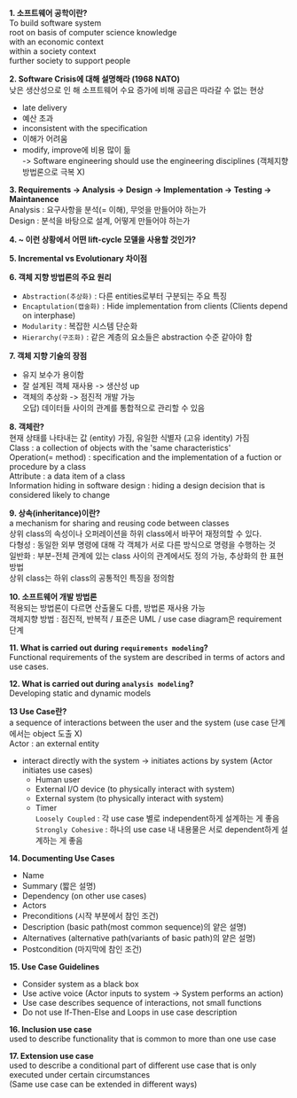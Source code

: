 **1. 소프트웨어 공학이란?**  
To build software system  
root on basis of computer science knowledge  
with an economic context  
within a society context  
further society to support people  

**2. Software Crisis에 대해 설명해라 (1968 NATO)**  
낮은 생산성으로 인 해 소프트웨어 수요 증가에 비해 공급은 따라갈 수 없는 현상  
- late delivery
- 예산 초과
- inconsistent with the specification
- 이해가 어려움
- modify, improve에 비용 많이 듦  
-> Software engineering should use the engineering disciplines (객체지향 방법론으로 극복 X)  

**3. Requirements -> Analysis -> Design -> Implementation -> Testing -> Maintanence**  
Analysis : 요구사항을 분석(= 이해), 무엇을 만들어야 하는가  
Design : 분석을 바탕으로 설계, 어떻게 만들어야 하는가  

**4. ~ 이런 상황에서 어떤 lift-cycle 모델을 사용할 것인가?**  

**5. Incremental vs Evolutionary 차이점**  

**6. 객체 지향 방법론의 주요 원리**  
- `Abstraction(추상화)` : 다른 entities로부터 구분되는 주요 특징  
- `Encaptulation(캡술화)` : Hide implementation from clients (Clients depend on interphase)  
- `Modularity` : 복잡한 시스템 단순화  
- `Hierarchy(구조화)` : 같은 계층의 요소들은 abstraction 수준 같아야 함  

**7. 객체 지향 기술의 장점**  
- 유지 보수가 용이함  
- 잘 설계된 객체 재사용 -> 생산성 up  
- 객체의 추상화 -> 점진적 개발 가능  
오답) 데이터들 사이의 관계를 통합적으로 관리할 수 있음  

**8. 객체란?**  
현재 상태를 나타내는 값 (entity) 가짐, 유일한 식별자 (고유 identity) 가짐  
Class : a collection of objects with the 'same characteristics'  
Operation(= method) : specification and the implementation of a fuction or procedure by a class  
Attribute : a data item of a class  
Information hiding in software design : hiding a design decision that is considered likely to change  

**9. 상속(inheritance)이란?**  
a mechanism for sharing and reusing code between classes  
상위 class의 속성이나 오퍼레이션을 하위 class에서 바꾸어 재정의할 수 있다.  
다형성 : 동일한 외부 명령에 대해 각 객체가 서로 다른 방식으로 명령을 수행하는 것  
일반화 : 부분-전체 관계에 있는 class 사이의 관계에서도 정의 가능, 추상화의 한 표현 방법    
상위 class는 하위 class의 공통적인 특징을 정의함  

**10. 소프트웨어 개발 방법론**  
적용되는 방법론이 다르면 산출물도 다름, 방법론 재사용 가능  
객체지향 방법 : 점진적, 반복적 / 표준은 UML / use case diagram은 requirement 단계  

**11. What is carried out during `requirements modeling`?**  
Functional requirements of the system are described in terms of actors and use cases.  

**12. What is carried out during `analysis modeling`?**  
Developing static and dynamic models  

**13 Use Case란?**  
a sequence of interactions between the user and the system (use case 단계에서는 object 도출 X)  
Actor : an external entity
- interact directly with the system -> initiates actions by system (Actor initiates use cases)
  - Human user
  - External I/O device (to physically interact with system)
  - External system (to physically interact with system)
  - Timer  
`Loosely Coupled` : 각 use case 별로 independent하게 설계하는 게 좋음  
`Strongly Cohesive` : 하나의 use case 내 내용물은 서로 dependent하게 설계하는 게 좋음

**14. Documenting Use Cases**  
- Name
- Summary (짧은 설명)  
- Dependency (on other use cases)
- Actors
- Preconditions (시작 부분에서 참인 조건)
- Description (basic path(most common sequence)의 얕은 설명)
- Alternatives (alternative path(variants of basic path)의 얕은 설명)
- Postcondition (마지막에 참인 조건)  

**15. Use Case Guidelines**  
- Consider system as a black box  
- Use active voice (Actor inputs to system -> System performs an action)  
- Use case describes sequence of interactions, not small functions  
- Do not use If-Then-Else and Loops in use case description  

**16. Inclusion use case**  
used to describe functionality that is common to more than one use case  

**17. Extension use case**  
used to describe a conditional part of different use case that is only executed under certain circumstances  
(Same use case can be extended in different ways)  
